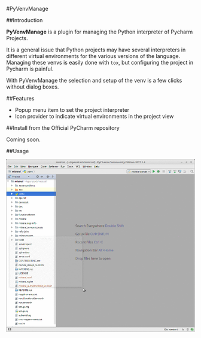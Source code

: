 #PyVenvManage


##Introduction

**PyVenvManage** is a plugin for managing the Python interpreter of Pycharm Projects.

It is a general issue that Python projects may have several interpreters in different
virtual environments for the various versions of the language. Managing these venvs
is easily done with `tox`, but configuring the project in Pycharm is painful.

With PyVenvManage the selection and setup of the venv is a few clicks without dialog boxes.

##Features

- Popup menu item to set the project interpreter
- Icon provider to indicate virtual environments in the project view

##Install from the Official PyCharm repository

Coming soon.

##Usage

![usage video](anim.gif?raw=true)